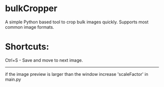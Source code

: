 # bulkCropper
 A simple Python based tool to crop bulk images quickly. Supports most common image formats.

# Shortcuts:
Ctrl+S - Save and move to next image.

---

if the image preview is larger than the window increase 'scaleFactor' in main.py
